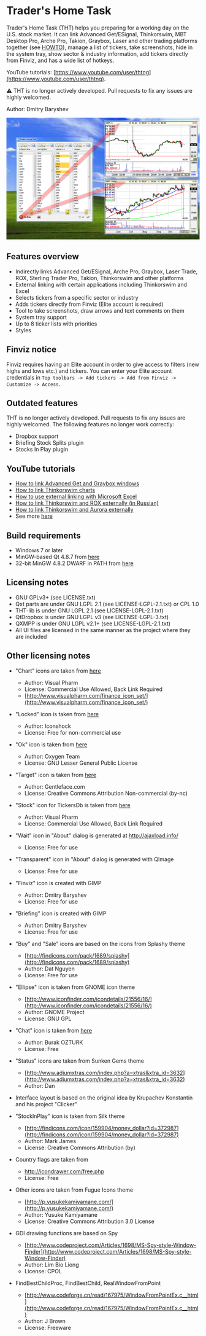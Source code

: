 # Trader's Home Task

Trader's Home Task (THT) helps you preparing for a working day on the U.S. stock market.
It can link Advanced Get/ESignal, Thinkorswim, MBT Desktop Pro, Arche Pro, Takion, Graybox, Laser and other trading
platforms together (see [HOWTO](HOWTO.md)), manage a list of tickers, take screenshots, hide in the system tray, show sector & industry
information, add tickers directly from Finviz, and has a wide list of hotkeys.

YouTube tutorials: [https://www.youtube.com/user/thtng](https://www.youtube.com/user/thtng).

:warning: THT is no longer actively developed. Pull requests to fix any issues are highly welcomed.

Author: Dmitry Baryshev

![THT](.github/tht.png?raw=true)

## Features overview

- Indirectly links Advanced Get/ESignal, Arche Pro, Graybox, Laser Trade, ROX, Sterling Trader Pro, Takion, Thinkorswim and other platforms
- External linking with certain applications including Thinkorswim and Excel
- Selects tickers from a specific sector or industry
- Adds tickers directly from Finviz (Elite account is required)
- Tool to take screenshots, draw arrows and text comments on them
- System tray support
- Up to 8 ticker lists with priorities
- Styles

## Finviz notice

Finviz requires having an Elite account in order to give access to filters (new highs and lows etc.) and tickers. You can enter your Elite account
credentials in `Top toolbars -> Add tickers -> Add from Finviz -> Customize -> Access`.

## Outdated features

THT is no longer actively developed. Pull requests to fix any issues are highly welcomed. The following features no longer work correctly:

- Dropbox support
- Briefing Stock Splits plugin
- Stocks In Play plugin

## YouTube tutorials

- [How to link Advanced Get and Graybox windows](https://www.youtube.com/watch?v=UBgSxmDNyBk)
- [How to link Thinkorswim charts](https://www.youtube.com/watch?v=c6G5PbT8BzA)
- [How to use external linking with Microsoft Excel](https://www.youtube.com/watch?v=JH2YuYexfxE)
- [How to link Thinkorswim and ROX externally (in Russian)](https://www.youtube.com/watch?v=hV7C87Mj2-U)
- [How to link Thinkorswim and Aurora externally](https://www.youtube.com/watch?v=L2KVOYLglE8)
- See more [here](https://www.youtube.com/user/thtng)

## Build requirements

- Windows 7 or later
- MinGW-based Qt 4.8.7 from [here](https://download.qt.io/archive/qt/4.8/4.8.7)
- 32-bit MinGW 4.8.2 DWARF in PATH from [here](https://sourceforge.net/projects/mingw-w64/files/Toolchains%20targetting%20Win32/Personal%20Builds/mingw-builds/4.8.2/threads-posix/dwarf/i686-4.8.2-release-posix-dwarf-rt_v3-rev3.7z/download)

## Licensing notes

- GNU GPLv3+ (see LICENSE.txt)
- Qxt parts are under GNU LGPL 2.1 (see LICENSE-LGPL-2.1.txt) or CPL 1.0
- THT-lib is under GNU LGPL 2.1 (see LICENSE-LGPL-2.1.txt)
- QtDropbox is under GNU LGPL v3 (see LICENSE-LGPL-3.txt)
- QXMPP is under GNU LGPL v2.1+ (see LICENSE-LGPL-2.1.txt)
- All UI files are licensed in the same manner as the project where they are included

## Other licensing notes

* "Chart" icons are taken from [here](http://www.gettyicons.com/free-icon/112/finance-icon-set/free-bar-chart-icon-png/)
  - Author: Visual Pharm
  - License: Commercial Use Allowed, Back Link Required
  - [http://www.visualpharm.com/finance_icon_set/](http://www.visualpharm.com/finance_icon_set/)

* "Locked" icon is taken from [here](http://www.iconarchive.com/show/sigma-general-icons-by-iconshock/lock-icon.html)
  - Author: Iconshock
  - License: Free for non-commercial use

* "Ok" icon is taken from [here](http://www.iconarchive.com/show/oxygen-icons-by-oxygen-icons.org/Actions-dialog-ok-apply-icon.html)
  - Author: Oxygen Team
  - License: GNU Lesser General Public License

* "Target" icon is taken from [here](http://findicons.com/icon/267728/target?id=427393)
  - Author: Gentleface.com
  - License: Creative Commons Attribution Non-commercial (by-nc)

* "Stock" icon for TickersDb is taken from [here](http://www.iconfinder.com/icondetails/17225/128/analysis_chart_graph_pie_statistics_icon)
  - Author: Visual Pharm
  - License: Commercial Use Allowed, Back Link Required

* "Wait" icon in "About" dialog is generated at http://ajaxload.info/
  - License: Free for use

* "Transparent" icon in "About" dialog is generated with QImage
  - License: Free for use

* "Finviz" icon is created with GIMP
  - Author: Dmitry Baryshev
  - License: Free for use

* "Briefing" icon is created with GIMP
  - Author: Dmitry Baryshev
  - License: Free for use

* "Buy" and "Sale" icons are based on the icons from Splashy theme
  - [http://findicons.com/pack/1689/splashy](http://findicons.com/pack/1689/splashy)
  - Author: Dat Nguyen
  - License: Free for use

* "Ellipse" icon is taken from GNOME icon theme
  - [http://www.iconfinder.com/icondetails/21556/16/](http://www.iconfinder.com/icondetails/21556/16/)
  - Author: GNOME Project
  - License: GNU GPL

* "Chat" icon is taken from [here](http://findicons.com/icon/73394/chat_bubble?id=332798)
  - Author: Burak OZTURK
  - License: Free

* "Status" icons are taken from Sunken Gems theme
  - [http://www.adiumxtras.com/index.php?a=xtras&xtra_id=3632](http://www.adiumxtras.com/index.php?a=xtras&xtra_id=3632)
  - Author: Dan

* Interface layout is based on the original idea by Krupachev  Konstantin and his project "Clicker"

* "StockInPlay" icon is taken from Silk theme
  - [http://findicons.com/icon/159904/money_dollar?id=372987](http://findicons.com/icon/159904/money_dollar?id=372987)
  - Author: Mark James
  - License: Creative Commons Attribution (by)

* Country flags are taken from
  - http://icondrawer.com/free.php
  - License: Free

* Other icons are taken from Fugue Icons theme
  - [http://p.yusukekamiyamane.com/](http://p.yusukekamiyamane.com/)
  - Author: Yusuke Kamiyamane
  - License: Creative Commons Attribution 3.0 License

* GDI drawing functions are based on Spy
  - [http://www.codeproject.com/Articles/1698/MS-Spy-style-Window-Finder](http://www.codeproject.com/Articles/1698/MS-Spy-style-Window-Finder)
  - Author: Lim Bio Liong
  - License: CPOL

* FindBestChildProc, FindBestChild, RealWindowFromPoint
  - [http://www.codeforge.cn/read/167975/WindowFromPointEx.c__html](http://www.codeforge.cn/read/167975/WindowFromPointEx.c__html)
  - Author: J Brown
  - License: Freeware
